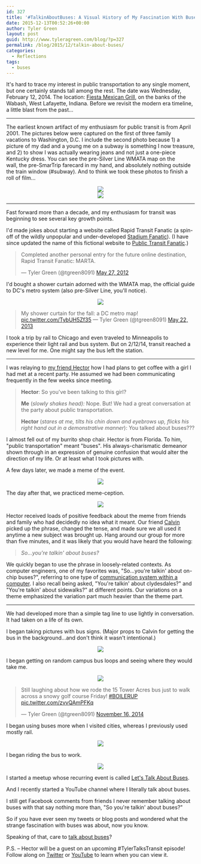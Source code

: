 ```yaml
---
id: 327
title: '#TalkinAboutBuses: A Visual History of My Fascination With Buses'
date: 2015-12-13T00:52:26+00:00
author: Tyler Green
layout: post
guid: http://www.tyleragreen.com/blog/?p=327
permalink: /blog/2015/12/talkin-about-buses/
categories:
  - Reflections
tags:
  - buses
---
```

It's hard to trace my interest in public transportation to any single moment, but one certainly stands tall among the rest. The date was Wednesday, February 12, 2014. The location: <a href="http://www.yelp.com/biz/fiesta-mexican-grill-west-lafayette" target="_blank">Fiesta Mexican Grill</a>, on the banks of the Wabash, West Lafayette, Indiana. Before we revisit the modern era timeline, a little blast from the past&#8230;

* * *

The earliest known artifact of my enthusiasm for public transit is from April 2001. The pictures below were captured on the first of three family vacations to Washington, D.C. I include the second photo because 1) a picture of my dad and a young me on a subway is something I now treasure, and 2) to show I was actually wearing jeans and not just a one-piece Kentucky dress. You can see the pre-Silver Line WMATA map on the wall, the pre-SmarTrip farecard in my hand, and absolutely nothing outside the train window (#subway). And to think we took these photos to finish a roll of film&#8230;

<div style="text-align:center"><img src="/assets/img/2015-12-13/WashingtonDC-676x1013.jpg"></div>

<div style="text-align:center"><img src="/assets/img/2015-12-13/WashingtonDC-Copy-3-676x594.jpg"></div>

* * *

Fast forward more than a decade, and my enthusiasm for transit was beginning to see several key growth points.

I'd made jokes about starting a website called Rapid Transit Fanatic (a spin-off of the wildly unpopular and under-developed <a href="http://www.stadiumfanatic.com/" target="_blank">Stadium Fanatic</a>). (I have since updated the name of this fictional website to <a href="https://twitter.com/tgreen8091/status/473145202798886912" target="_blank">Public Transit Fanatic</a>.)

<blockquote class="twitter-tweet" lang="en">
  <p dir="ltr" lang="en">
    Completed another personal entry for the future online destination, Rapid Transit Fanatic: MARTA.
  </p>
  
  <p>
    — Tyler Green (@tgreen8091) <a href="https://twitter.com/tgreen8091/status/206776549976977408">May 27, 2012</a>
  </p>
</blockquote>

I'd bought a shower curtain adorned with the WMATA map, the official guide to DC's metro system (also pre-Silver Line, you'll notice). 

<div style="text-align:center"><img src="/assets/img/2015-12-13/BK59AoiCQAAFMki.jpg"></div>

<blockquote class="twitter-tweet" lang="en">
  <p>
    My shower curtain for the fall: a DC metro map! <a href="http://t.co/TybUH5Zf35">pic.twitter.com/TybUH5Zf35</a> — Tyler Green (@tgreen8091) <a href="https://twitter.com/tgreen8091/status/337344471924621312">May 22, 2013</a>
  </p>
</blockquote>



I took a trip by rail to Chicago and even traveled to Minneapolis to experience their light rail and bus system. But on 2/12/14, transit reached a new level for me. One might say the bus left the station.

* * *

I was relaying to <a href="https://twitter.com/yothere" target="_blank">my friend Hector</a> how I had plans to get coffee with a girl I had met at a recent party. He assumed we had been communicating frequently in the few weeks since meeting.

> **Hector**: So you've been talking to this girl?
> 
> **Me** (_slowly shakes head):_ Nope. But! We had a great conversation at the party about public transportation.
> 
> **Hector** (_stares at me, tilts his chin down and eyebrows up, flicks his right hand out in a demonstrative manner_): You talked about buses???

I almost fell out of my burrito shop chair. Hector is from Florida. To him, "public transportation" meant "buses". His always-charismatic demeanor shown through in an expression of genuine confusion that would alter the direction of my life. Or at least what I took pictures with.

A few days later, we made a meme of the event.

<div style="text-align:center"><img src="/assets/img/2015-12-13/TalkinAboutBuses.jpg"></div>

The day after that, we practiced meme-ception.

<div style="text-align:center"><img src="/assets/img/2015-12-13/IMAG1062-579x1024.jpg"></div>

Hector received loads of positive feedback about the meme from friends and family who had decidedly no idea what it meant. Our friend <a href="http://www.calvinholic.com/" target="_blank">Calvin</a> picked up the phrase, changed the tense, and made sure we all used it anytime a new subject was brought up. Hang around our group for more than five minutes, and it was likely that you would have heard the following:

> _So&#8230;you're talkin' about buses?_

We quickly began to use the phrase in loosely-related contexts. As computer engineers, one of my favorites was, "So&#8230;you're talkin' about on-chip buses?", referring to one type of <a href="https://en.wikipedia.org/wiki/Bus_(computing)" target="_blank">communication system within a computer</a>. I also recall being asked, "You're talkin' about clydesdales?" and "You're talkin' about sidewalks?" at different points. Our variations on a theme emphasized the variation part much heavier than the theme part.

* * *

We had developed more than a simple tag line to use lightly in conversation. It had taken on a life of its own.

I began taking pictures with bus signs. (Major props to Calvin for getting the bus in the background&#8230;and don't think it wasn't intentional.)

<div style="text-align:center"><img src="/assets/img/2015-12-13/IMG_20140502_131252478-683x1024.jpg"></div>

I began getting on random campus bus loops and seeing where they would take me.

<div style="text-align:center"><img src="/assets/img/2015-12-13/B2l3CpCIUAEnxyW.jpg"></div>

<blockquote class="twitter-tweet" lang="en">
  <p dir="ltr" lang="en">
    Still laughing about how we rode the 15 Tower Acres bus just to walk across a snowy golf course Friday! <a href="https://twitter.com/hashtag/BOILERUP?src=hash">#BOILERUP</a> <a href="http://t.co/zvvQAmPFKq">pic.twitter.com/zvvQAmPFKq</a>
  </p>
  
  <p>
    — Tyler Green (@tgreen8091) <a href="https://twitter.com/tgreen8091/status/534088918522949633">November 16, 2014</a>
  </p>
</blockquote>



I began using buses more when I visited cities, whereas I previously used mostly rail.

<div style="text-align:center"><img src="/assets/img/2015-12-13/IMAG39923-676x383.jpg"></div>

I began riding the bus to work.

<div style="text-align:center"><img src="/assets/img/2015-12-13/IMAG1927-676x383.jpg"></div>

I started a meetup whose recurring event is called <a href="http://www.meetup.com/FortCollinsPublicTransit/" target="_blank">Let's Talk About Buses</a>.

And I recently started a YouTube channel where I literally talk about buses.



I still get Facebook comments from friends I never remember talking about buses with that say nothing more than, "So you're talkin' about buses?"

So if you have ever seen my tweets or blog posts and wondered what the strange fascination with buses was about, now you know.

Speaking of that, care to <a href="/#connect" target="_blank">talk about buses</a>?

P.S. &#8211; Hector will be a guest on an upcoming #TylerTalksTransit episode! Follow along on <a href="http://twitter.com/tgreen8091" target="_blank">Twitter</a> or <a href="https://www.youtube.com/+TylerAGreen" target="_blank">YouTube</a> to learn when you can view it.
